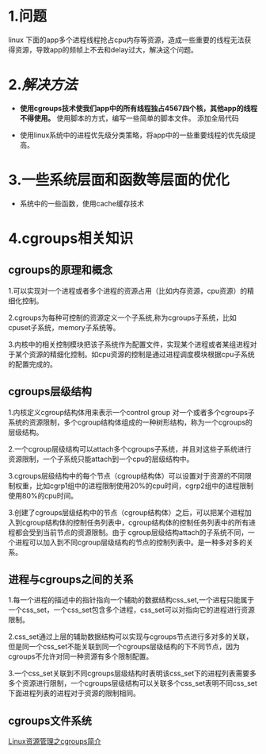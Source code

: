 # 1.问题 
linux 下面的app多个进程线程抢占cpu内存等资源，造成一些重要的线程无法获得资源，导致app的频帧上不去和delay过大，解决这个问题。
# 2.*解决方法*
 * **使用cgroups技术使我们app中的所有线程独占4567四个核，其他app的线程不得使用。**
     使用脚本的方式，编写一些简单的脚本文件。
     添加全局代码
     
 * 使用linux系统中的进程优先级分类策略，将app中的一些重要线程的优先级提高。

# 3.一些系统层面和函数等层面的优化
 * 系统中的一些函数，使用cache缓存技术


# 4.cgroups相关知识

## cgroups的原理和概念
1.可以实现对一个进程或者多个进程的资源占用（比如内存资源，cpu资源）的精细化控制。

2.cgroups为每种可控制的资源定义一个子系统,称为cgroups子系统，比如cpuset子系统，memory子系统等。

3.内核中的相关控制模块把该子系统作为配置文件，实现某个进程或者某组进程对于某个资源的精细化控制。如cpu资源的控制是通过进程调度模块根据cpu子系统的配置完成的。


## cgroups层级结构
1.内核定义cgroup结构体用来表示一个control group 对一个或者多个cgroups子系统的资源限制，多个cgroup结构体组成的一种树形结构，称为一个cgroups的层级结构。

2.一个cgroup层级结构可以attach多个cgroups子系统，并且对这些子系统进行资源限制，一个子系统只能attach到一个cpu的层级结构中。

3.cgroups层级结构中的每个节点（cgroup结构体）可以设置对于资源的不同限制权重，比如cgrp1组中的进程限制使用20%的cpu时间，cgrp2组中的进程限制使用80%的cpu时间。

3.创建了cgroups层级结构中的节点（cgroup结构体）之后，可以把某个进程加入到cgroup结构体的控制任务列表中，cgroup结构体的控制任务列表中的所有进程都会受到当前节点的资源限制。由于
cgroup层级结构attach的子系统不同，一个进程可以加入到不同cgroup层级结构的节点的控制列表中。是一种多对多的关系。

## 进程与cgroups之间的关系
1.每一个进程的描述中的指针指向一个辅助的数据结构css_set,一个进程只能属于一个css_set，一个css_set包含多个进程，css_set可以对指向它的进程进行资源限制。

2.css_set通过上层的辅助数据结构可以实现与cgroups节点进行多对多的关联，但是同一个css_set不能关联到同一个cgroups层级结构的下不同节点，因为cgroups不允许对同一种资源有多个限制配置。

3.一个css_set关联到不同cgroups层级结构时表明该css_set下的进程列表需要多多个资源进行限制，一个cgroups层级结构可以关联多个css_set表明不同css_set下面进程列表的进程对于资源的限制相同。

## cgroups文件系统







[Linux资源管理之cgroups简介](https://tech.meituan.com/2015/03/31/cgroups.html)



